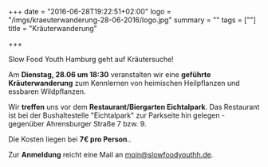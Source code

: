 +++
date = "2016-06-28T19:22:51+02:00"
logo = "/imgs/kraeuterwanderung-28-06-2016/logo.jpg"
summary = ""
tags = [""]
title = "Kräuterwanderung"

+++

Slow Food Youth Hamburg geht auf Kräutersuche!

Am **Dienstag, 28.06 um 18:30** veranstalten wir eine **geführte Kräuterwanderung** zum Kennlernen von heimischen Heilpflanzen und essbaren Wildpflanzen.

Wir **treffen** uns vor dem **Restaurant/Biergarten Eichtalpark**. Das Restaurant ist bei der Bushaltestelle "Eichtalpark" zur Parkseite hin gelegen - gegenüber Ahrensburger Straße 7 bzw. 9.

Die Kosten liegen bei **7€ pro Person**..

Zur **Anmeldung** reicht eine Mail an [moin@slowfoodyouthh.de](mailto:moin@slowfoodyouthh.de).

<script src='https://maps.googleapis.com/maps/api/js?v=3.exp'></script><div style='overflow:hidden;height:440px;width:808px;'><div id='gmap_canvas' style='height:440px;width:808px;'></div><div><small><a href="http://embedgooglemaps.com">									embed google maps							</a></small></div><div><small><a href="https://privacypolicygenerator.info">privacy policy generator</a></small></div><style>#gmap_canvas img{max-width:none!important;background:none!important}</style></div><script type='text/javascript'>function init_map(){var myOptions = {zoom:17,center:new google.maps.LatLng(53.57835,10.088489999999979),mapTypeId: google.maps.MapTypeId.ROADMAP};map = new google.maps.Map(document.getElementById('gmap_canvas'), myOptions);marker = new google.maps.Marker({map: map,position: new google.maps.LatLng(53.57835,10.088489999999979)});infowindow = new google.maps.InfoWindow({content:'<strong>Kräuterwanderung Treffen</strong><br>Zum Eichtalpark, Ahrensburger Str. 14, 22041 Hamburg<br>'});google.maps.event.addListener(marker, 'click', function(){infowindow.open(map,marker);});infowindow.open(map,marker);}google.maps.event.addDomListener(window, 'load', init_map);</script>
